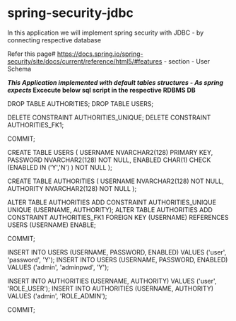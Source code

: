 # spring-security-jdbc
In this application we will implement spring security with JDBC - by connecting respective database 

Refer this page# https://docs.spring.io/spring-security/site/docs/current/reference/html5/#features - section - User Schema

<b> <i> This Application implemented with default tables structures - As spring expects </i></b> 
<b> Excecute below sql script in the respective RDBMS DB </b>


DROP TABLE AUTHORITIES;
DROP TABLE USERS;

DELETE CONSTRAINT AUTHORITIES_UNIQUE;
DELETE CONSTRAINT AUTHORITIES_FK1;

COMMIT;

CREATE TABLE USERS (
                       USERNAME NVARCHAR2(128) PRIMARY KEY,
                       PASSWORD NVARCHAR2(128) NOT NULL,
                       ENABLED CHAR(1) CHECK (ENABLED IN ('Y','N') ) NOT NULL
);


CREATE TABLE AUTHORITIES (
                             USERNAME NVARCHAR2(128) NOT NULL,
                             AUTHORITY NVARCHAR2(128) NOT NULL
);

ALTER TABLE AUTHORITIES ADD CONSTRAINT AUTHORITIES_UNIQUE UNIQUE (USERNAME, AUTHORITY);
ALTER TABLE AUTHORITIES ADD CONSTRAINT AUTHORITIES_FK1 FOREIGN KEY (USERNAME) REFERENCES USERS (USERNAME) ENABLE;

COMMIT;

INSERT INTO USERS (USERNAME, PASSWORD, ENABLED) VALUES ('user', 'password', 'Y');
INSERT INTO USERS (USERNAME, PASSWORD, ENABLED) VALUES ('admin', 'adminpwd', 'Y');

INSERT INTO AUTHORITIES (USERNAME, AUTHORITY) VALUES ('user', 'ROLE_USER');
INSERT INTO AUTHORITIES (USERNAME, AUTHORITY) VALUES ('admin', 'ROLE_ADMIN');

COMMIT;
